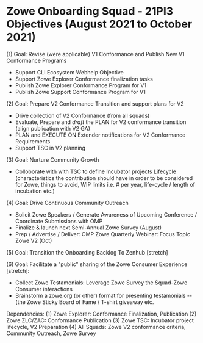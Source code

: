 # Zowe Onboarding Squad - 21PI3 Objectives (August 2021 to October 2021)

(1) Goal:  Revise (were applicable) V1 Conformance and Publish New V1 Conformance Programs
- Support CLI Ecosystem Webhelp Objective
- Support Zowe Explorer Conformance finalization tasks
- Publish Zowe Explorer Conformance Program for V1 
- Publish Zowe Support Conformance Program for V1

(2) Goal:  Prepare V2 Conformance Transition and support plans for V2
- Drive collection of V2 Conformance (from all squads)
- Evaluate, Prepare and *draft* the PLAN for V2 conformance transition (align publication with V2 GA)
- PLAN and EXECUTE ON Extender notifications for V2 Conformance Requirements
- Support TSC in V2 planning

(3) Goal:  Nurture Community Growth
- Colloborate with with TSC to define Incubator projects Lifecycle (characteristics the contribution should have in order to be considered for Zowe, things to avoid, WIP limits i.e. # per year, life-cycle / length of incubation etc.)

(4) Goal:  Drive Continuous Community Outreach
- Solicit Zowe Speakers / Generate Awareness of Upcoming Conference / Coordinate Submissions with OMP
- Finalize & launch next Semi-Annual Zowe Survey (August) 
- Prep / Advertise / Deliver: OMP Zowe Quarterly Webinar: Focus Topic Zowe V2 (Oct)  

(5) Goal: Transition the Onboarding Backlog To Zenhub [stretch]

(6) Goal: Facilitate a "public" sharing of the Zowe Consumer Experience [stretch]:  
- Collect Zowe Testamonials: Leverage Zowe Survey the Squad-Zowe Consumer interactions
- Brainstorm a zowe.org (or other) format for presenting testamonials -- (the Zowe Sticky Board of Fame / T-shirt giveaway etc.


Dependencies:
(1) Zowe Explorer:  Conformance Finalization, Publication
(2) Zowe ZLC/ZAC:  Conformance Publication
(3) Zowe TSC:  Incubator project lifecycle, V2 Preparation
(4) All Squads:  Zowe V2 conformance criteria, Community Outreach, Zowe Survey

